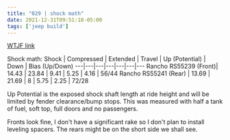 ```yaml
---
title: "029 | shock math"
date: 2021-12-31T09:51:18-05:00
tags: ['jeep build']
---
```

[WTJF link](https://wranglertjforum.com/threads/prndls-tj-build-ii-the-green-one.55717/post-1030880)

Shock math:
​Shock | Compressed​ | Extended​ | Travel​ | Up (Potential)​ | Down​ | Bias (Up/Down)​ 
---|---|---|---|---|---|---
Rancho RS55239 (Front)​ | 14.43​ | 23.84​ | 9.41​ | 5.25​ | 4.16​ | 56/44​
Rancho RS55241 (Rear)​ | 13.69​ | 21.69​ | 8​ | 5.75​ | 2.25​ | 72/28​

Up Potential is the exposed shock shaft length at ride height and will be limited by fender clearance/bump stops. This was measured with half a tank of fuel, soft top, full doors and no passengers.

Fronts look fine, I don't have a significant rake so I don't plan to install leveling spacers. The rears might be on the short side we shall see.